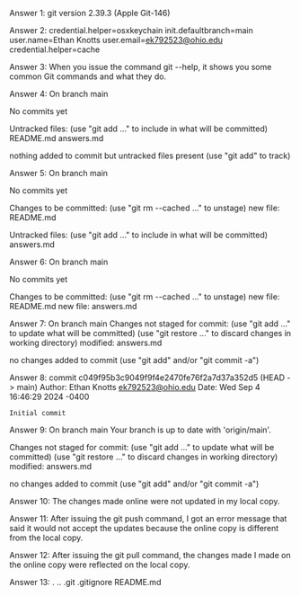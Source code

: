 Answer 1:
git version 2.39.3 (Apple Git-146)

Answer 2:
credential.helper=osxkeychain
init.defaultbranch=main
user.name=Ethan Knotts
user.email=ek792523@ohio.edu
credential.helper=cache

Answer 3:
When you issue the command git --help, it shows you some common Git commands and what they do.

Answer 4:
On branch main

No commits yet

Untracked files:
  (use "git add <file>..." to include in what will be committed)
	README.md
	answers.md

nothing added to commit but untracked files present (use "git add" to track)

Answer 5:
On branch main

No commits yet

Changes to be committed:
  (use "git rm --cached <file>..." to unstage)
	new file:   README.md

Untracked files:
  (use "git add <file>..." to include in what will be committed)
	answers.md

Answer 6:
On branch main

No commits yet

Changes to be committed:
  (use "git rm --cached <file>..." to unstage)
	new file:   README.md
	new file:   answers.md

Answer 7:
On branch main
Changes not staged for commit:
  (use "git add <file>..." to update what will be committed)
  (use "git restore <file>..." to discard changes in working directory)
	modified:   answers.md

no changes added to commit (use "git add" and/or "git commit -a")

Answer 8:
commit c049f95b3c9049f9f4e2470fe76f2a7d37a352d5 (HEAD -> main)
Author: Ethan Knotts <ek792523@ohio.edu>
Date:   Wed Sep 4 16:46:29 2024 -0400

    Initial commit

Answer 9:
On branch main
Your branch is up to date with 'origin/main'.

Changes not staged for commit:
  (use "git add <file>..." to update what will be committed)
  (use "git restore <file>..." to discard changes in working directory)
	modified:   answers.md

no changes added to commit (use "git add" and/or "git commit -a")

Answer 10:
The changes made online were not updated in my local copy.

Answer 11:
After issuing the git push command, I got an error message that said it would not accept the updates because the online copy is different from the local copy.

Answer 12:
After issuing the git pull command, the changes made I made on the online copy were reflected on the local copy.

Answer 13:
.		..		.git		.gitignore	README.md

